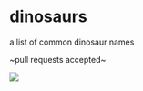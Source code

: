 # dinosaurs
a list of common dinosaur names

~pull requests accepted~

![](http://fc07.deviantart.net/fs70/f/2013/027/7/4/the_dinosaur_that_nommed____by_kelenkenwithfangs-d5syc2v.gif)
